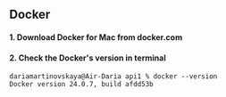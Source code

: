 ## Docker

#### 1. Download Docker for Mac from docker.com

#### 2. Check the Docker's version in terminal
```
dariamartinovskaya@Air-Daria api1 % docker --version
Docker version 24.0.7, build afdd53b
```
